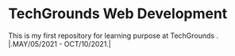 # TechGrounds Web Development 
This is my first repository for learning purpose at TechGrounds .
|.MAY/05/2021 - OCT/10/2021.|
